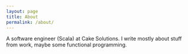 ```yaml
---
layout: page
title: About
permalink: /about/
---
```


A software engineer (Scala) at Cake Solutions. I write mostly about stuff from
work, maybe some functional programming.
